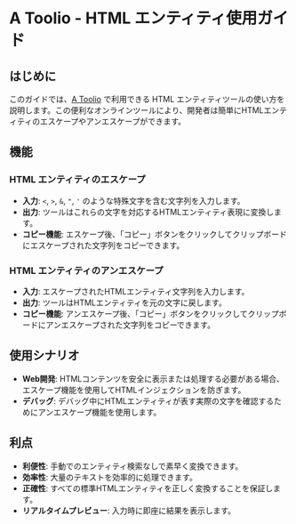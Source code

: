 # A Toolio - HTML エンティティ使用ガイド

## はじめに
このガイドでは、[A Toolio](https://atoolio.com/html-entities) で利用できる HTML エンティティツールの使い方を説明します。この便利なオンラインツールにより、開発者は簡単にHTMLエンティティのエスケープやアンエスケープができます。

## 機能

### HTML エンティティのエスケープ
- **入力**: `<`, `>`, `&`, `"`, `'` のような特殊文字を含む文字列を入力します。
- **出力**: ツールはこれらの文字を対応するHTMLエンティティ表現に変換します。
- **コピー機能**: エスケープ後、「コピー」ボタンをクリックしてクリップボードにエスケープされた文字列をコピーできます。

### HTML エンティティのアンエスケープ
- **入力**: エスケープされたHTMLエンティティ文字列を入力します。
- **出力**: ツールはHTMLエンティティを元の文字に戻します。
- **コピー機能**: アンエスケープ後、「コピー」ボタンをクリックしてクリップボードにアンエスケープされた文字列をコピーできます。

## 使用シナリオ
- **Web開発**: HTMLコンテンツを安全に表示または処理する必要がある場合、エスケープ機能を使用してHTMLインジェクションを防ぎます。
- **デバッグ**: デバッグ中にHTMLエンティティが表す実際の文字を確認するためにアンエスケープ機能を使用します。

## 利点
- **利便性**: 手動でのエンティティ検索なしで素早く変換できます。
- **効率性**: 大量のテキストを効率的に処理できます。
- **正確性**: すべての標準HTMLエンティティを正しく変換することを保証します。
- **リアルタイムプレビュー**: 入力時に即座に結果を表示します。